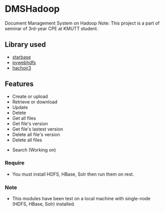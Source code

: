 # DMSHadoop
Document Management System on Hadoop
Note: This project is a part of seminar of 3rd-year CPE at KMUTT student.

## Library used ##
- [starbase](https://github.com/barseghyanartur/starbase)
- [pywebhdfs](http://pythonhosted.org/pywebhdfs/)
- [hachoir3](http://hachoir3.readthedocs.org)

## Features ##
+ Create or upload
+ Retrieve or download
+ Update
+ Delete
+ Get all files
+ Get file's version
+ Get file's lastest version
+ Delete all file's version
+ Delete all files
- Search (Working on)

### Require ###
- You must install HDFS, HBase, Solr then run them on rest.

### Note ###
- This modules have been test on a local machine with single-node (HDFS, HBase, Solr) installed.
